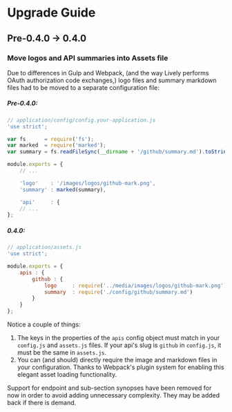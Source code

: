 Upgrade Guide
=============

Pre-0.4.0 -> 0.4.0
------------------

### Move logos and API summaries into Assets file

Due to differences in Gulp and Webpack, (and the way Lively performs OAuth authorization code exchanges,) logo files and summary markdown files had to be moved to a separate configuration file:

##### Pre-0.4.0:

```JavaScript
// application/config/config.your-application.js
'use strict';

var fs      = require('fs');
var marked  = require('marked');
var summary = fs.readFileSync(__dirname + '/github/summary.md').toString();

module.exports = {
    // ...

    'logo'    : '/images/logos/github-mark.png',
    'summary' : marked(summary),

    'api'     : {
    // ...
};
```

##### 0.4.0:

```JavaScript
// application/assets.js
'use strict';

module.exports = {
    apis : {
        github : {
            logo     : require('../media/images/logos/github-mark.png'),
            summary  : require('./config/github/summary.md')
        }
    }
};
```

Notice a couple of things:

1. The keys in the properties of the `apis` config object must match in your `config.js` and `assets.js` files. If your api's slug is `github` in `config.js`, it must be the same in `assets.js`.
1. You can (and should) directly require the image and markdown files in your configuration. Thanks to Webpack's plugin system for enabling this elegant asset loading functionality.

Support for endpoint and sub-section synopses have been removed for now in order to avoid adding unnecessary complexity. They may be added back if there is demand.

